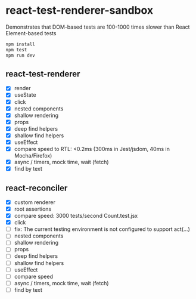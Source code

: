 # react-test-renderer-sandbox

Demonstrates that DOM-based tests are 100-1000 times slower than React Element-based tests

```bash
npm install
npm test
npm run dev
```

## react-test-renderer

- [x] render
- [x] useState
- [x] click
- [x] nested components
- [x] shallow rendering
- [x] props
- [x] deep find helpers
- [x] shallow find helpers
- [x] useEffect
- [x] compare speed to RTL: <0.2ms (300ms in Jest/jsdom, 40ms in Mocha/Firefox)
- [x] async / timers, mock time, wait (fetch)
- [x] find by text

## react-reconciler

- [x] custom renderer
- [x] root assertions
- [x] compare speed: 3000 tests/second Count.test.jsx
- [x] click
- [ ] fix: The current testing environment is not configured to support act(...)
- [ ] nested components
- [ ] shallow rendering
- [ ] props
- [ ] deep find helpers
- [ ] shallow find helpers
- [ ] useEffect
- [ ] compare speed
- [ ] async / timers, mock time, wait (fetch)
- [ ] find by text
